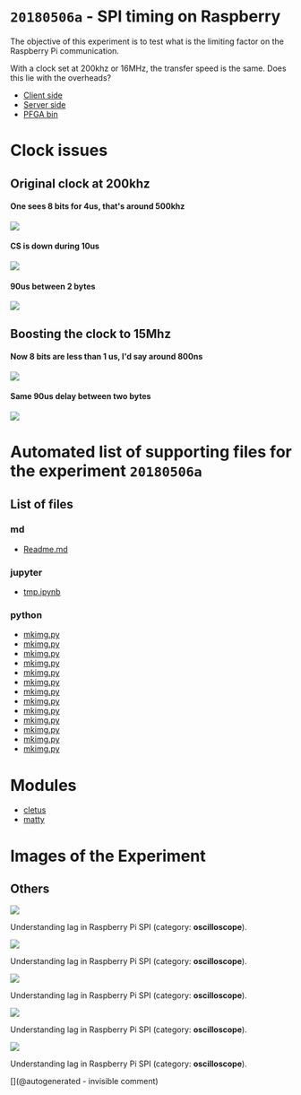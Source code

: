 # `20180506a` - SPI timing on Raspberry

The objective of this experiment is to test what is the limiting factor on the Raspberry Pi communication.

With a clock set at 200khz or 16MHz, the transfer speed is the same. Does this lie with the overheads?


* [Client side](/matty/20180430a/20180430a-Client.ipynb)
* [Server side](/matty/20180430a/20180430a-Server.ipynb)
* [PFGA bin](/matty/prog_flash/pMATTYtestRegisterasyn_nomoreadd_20180401.bin)

# Clock issues

## Original clock at 200khz

#### One sees 8 bits for 4us, that's around 500khz

![](/matty/20180506a/images/IMAG001.png)

#### CS is down during 10us

![](/matty/20180506a/images/IMAG002.png)

#### 90us between 2 bytes

![](/matty/20180506a/images/IMAG003.png)

## Boosting the clock to 15Mhz

#### Now 8 bits are less than 1 us, I'd say around 800ns

![](/matty/20180506a/images/IMAG004.png)

#### Same 90us delay between two bytes

![](/matty/20180506a/images/IMAG005.png)


# Automated list of supporting files for the __experiment `20180506a`__

## List of files

### md

* [Readme.md](/matty/20180506a/Readme.md)


### jupyter

* [tmp.ipynb](/tmp.ipynb)


### python

* [mkimg.py](/matty/20180506a/mkimg.py)
* [mkimg.py](/include/images/apogee10MHz/mkimg.py)
* [mkimg.py](/include/images/ADR/mkimg.py)
* [mkimg.py](/include/images/apogee5MHz/mkimg.py)
* [mkimg.py](/include/images/ausonics75/mkimg.py)
* [mkimg.py](/include/images/atladrict/mkimg.py)
* [mkimg.py](/include/images/diasonics_gpm_plus_35/mkimg.py)
* [mkimg.py](/include/s3/images/uProbe1/mkimg.py)
* [mkimg.py](/include/images/diasonics_50/mkimg.py)
* [mkimg.py](/include/images/diasonics_75/mkimg.py)
* [mkimg.py](/include/images/Interspec/mkimg.py)
* [mkimg.py](/include/images/kretzaw145ba/20180811b/mkimg.py)
* [mkimg.py](/include/cn_mechprob/mkimg.py)





# Modules

* [cletus](/retired/cletus/)
* [matty](/matty/)




# Images of the Experiment

## Others

![](/matty/20180506a/images/IMAG005.png)

Understanding lag in Raspberry Pi SPI (category: __oscilloscope__).

![](/matty/20180506a/images/IMAG004.png)

Understanding lag in Raspberry Pi SPI (category: __oscilloscope__).

![](/matty/20180506a/images/IMAG001.png)

Understanding lag in Raspberry Pi SPI (category: __oscilloscope__).

![](/matty/20180506a/images/IMAG003.png)

Understanding lag in Raspberry Pi SPI (category: __oscilloscope__).

![](/matty/20180506a/images/IMAG002.png)

Understanding lag in Raspberry Pi SPI (category: __oscilloscope__).










[](@autogenerated - invisible comment)
